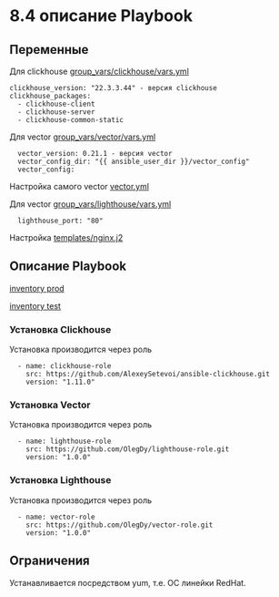 # 8.4 описание Playbook

## Переменные

Для clickhouse [group_vars/clickhouse/vars.yml](group_vars/clickhouse/vars.yml)
```
clickhouse_version: "22.3.3.44" - версия clickhouse 
clickhouse_packages:
  - clickhouse-client
  - clickhouse-server
  - clickhouse-common-static
```
Для vector [group_vars/vector/vars.yml](group_vars/vector/vars.yml)
```
  vector_version: 0.21.1 - версия vector
  vector_config_dir: "{{ ansible_user_dir }}/vector_config"
  vector_config:
```
Настройка самого vector [vector.yml](templates/vector.yml.j2)

Для vector [group_vars/lighthouse/vars.yml](group_vars/lighthouse/vars.yml)
```
  lighthouse_port: "80"
```
Настройка [templates/nginx.j2](templates/nginx.j2)

## Описание Playbook 

[inventory prod](inventory/prod.yml)

[inventory test](inventory/test.yml)

### Установка Clickhouse 

Установка производится через роль  
```
  - name: clickhouse-role
    src: https://github.com/AlexeySetevoi/ansible-clickhouse.git
    version: "1.11.0"
```

### Установка Vector

Установка производится через роль  

```
  - name: lighthouse-role
    src: https://github.com/OlegDy/lighthouse-role.git
    version: "1.0.0"
```

### Установка Lighthouse

Установка производится через роль  
```
  - name: vector-role
    src: https://github.com/OlegDy/vector-role.git
    version: "1.0.0"
```

## Ограничения
Устанавливается посредством yum, т.е. ОС линейки RedHat.